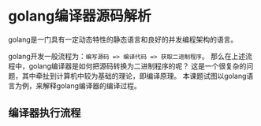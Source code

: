 # golang编译器源码解析

golang是一门具有一定动态特性的静态语言和良好的并发编程架构的语言。

golang开发一般流程为：`编写源码 => 编译代码 => 获取二进制程序`。
那么在上述流程中，golang编译器是如何把源码转换为二进制程序的呢？
这是一个很复杂的问题，其中牵扯到计算机中较为基础的理论，即编译原理。
本课题试图以golang语言为例，来解释golang编译器的编译过程。

## 编译器执行流程

